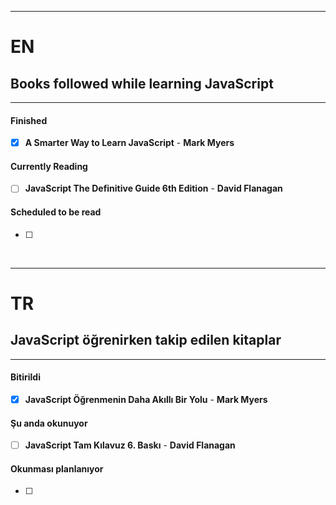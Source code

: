 ------------------

# EN
## Books followed while learning **JavaScript**

------------------

#### Finished
- [x] **A Smarter Way to Learn JavaScript** - **Mark Myers**



#### Currently Reading
- [ ] **JavaScript The Definitive Guide 6th Edition** - **David Flanagan**


#### Scheduled to be read
- [ ] 

&nbsp;
&nbsp;



------------------

# TR
## **JavaScript** öğrenirken takip edilen kitaplar

------------------

#### Bitirildi
- [x] **JavaScript Öğrenmenin Daha Akıllı Bir Yolu** - **Mark Myers**


#### Şu anda okunuyor
- [ ] **JavaScript Tam Kılavuz 6. Baskı** - **David Flanagan**


#### Okunması planlanıyor
- [ ] 